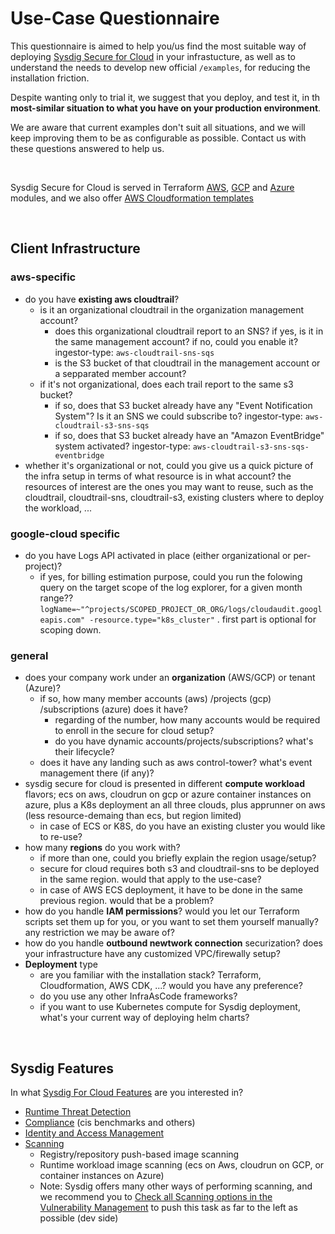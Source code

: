 # Use-Case Questionnaire

This questionnaire is aimed to help you/us find the most suitable way of deploying [Sysdig Secure for Cloud](https://docs.sysdig.com/en/docs/installation/sysdig-secure-for-cloud/) in your infrastucture, as well as to understand the needs to develop new  official `/examples`, for reducing the installation friction.

Despite wanting only to trial it, we suggest that you deploy, and test it, in th **most-similar situation to what
you have on your production environment**.

We are aware that current examples don't suit all situations, and we will keep improving them to be as configurable as possible.
Contact us with these questions answered to help us.

<br/>

Sysdig Secure for Cloud is served in Terraform [AWS](https://github.com/sysdiglabs/terraform-aws-secure-for-cloud), [GCP](https://github.com/sysdiglabs/terraform-google-secure-for-cloud) and [Azure](https://github.com/sysdiglabs/terraform-azurerm-secure-for-cloud)
modules, and we also offer [AWS Cloudformation templates](https://github.com/sysdiglabs/aws-templates-secure-for-cloud)

<br/>

## Client Infrastructure

### aws-specific
- do you have **existing aws cloudtrail**?
    - is it an organizational cloudtrail in the organization management account?
      - does this organizational cloudtrail report to an SNS? if yes, is it in the same management account? if no, could you enable it?  ingestor-type: `aws-cloudtrail-sns-sqs`
      - is the S3 bucket of that cloudtrail in the management account or a sepparated member account?
    - if it's not organizational, does each trail report to the same s3 bucket?
      - if so, does that S3 bucket already have any "Event Notification System"? Is it an SNS we could subscribe to? ingestor-type: `aws-cloudtrail-s3-sns-sqs`
      - if so, does that S3 bucket already have an "Amazon EventBridge" system activated? ingestor-type: `aws-cloudtrail-s3-sns-sqs-eventbridge`
- whether it's organizational or not, could you give us a quick picture of the infra setup in terms of what resource is in what account? the resources of interest are the ones you may want to reuse, such as the cloudtrail, cloudtrail-sns, cloudtrail-s3, existing clusters where to deploy the workload, ...

### google-cloud specific
- do you have Logs API activated in place (either organizational  or per-project)?
  - if yes, for billing estimation purpose, could you run the folowing query on the target scope of the log explorer, for a given month range??
```logName=~"^projects/SCOPED_PROJECT_OR_ORG/logs/cloudaudit.googleapis.com" -resource.type="k8s_cluster"``` . first part is optional for scoping down.


### general
- does your company work under an **organization** (AWS/GCP) or tenant (Azure)?
  - if so, how many member accounts (aws) /projects (gcp) /subscriptions (azure) does it have?
    - regarding of the number, how many accounts would be required to enroll in the secure for cloud setup?
    - do you have dynamic accounts/projects/subscriptions? what's their lifecycle?
  - does it have any landing such as aws control-tower? what's event management there (if any)?
- sysdig secure for cloud is presented in different **compute workload** flavors; ecs on aws, cloudrun on gcp or azure container instances on azure, plus a K8s deployment an all three clouds, plus apprunner on aws (less resource-demaing than ecs, but region limited)
    - in case of ECS or K8S, do you have an existing cluster you would like to re-use?
- how many **regions** do you work with?
    - if more than one, could you briefly explain the region usage/setup?
    - secure for cloud requires both s3 and cloudtrail-sns to be deployed in the same region. would that apply to the use-case?
    - in case of AWS ECS deployment, it have to be done in the same previous region. would that be a problem?
- how do you handle **IAM permissions**? would you let our Terraform scripts set them up for you, or you want to set them yourself manually? any restriction we may be aware of?
- how do you handle **outbound newtwork connection** securization? does your infrastructure have any customized VPC/firewally setup?
- **Deployment** type
  - are you familiar with the installation stack? Terraform, Cloudformation, AWS CDK, ...? would you have any preference?
  - do you use any other InfraAsCode frameworks?
  - if you want to use Kubernetes compute for Sysdig deployment, what's your current way of deploying helm charts?

<br/>

## Sysdig Features

In what [Sysdig For Cloud Features](https://docs.sysdig.com/en/docs/sysdig-secure/sysdig-secure-for-cloud/) are you interested in?

- [Runtime Threat Detection](https://docs.sysdig.com/en/docs/sysdig-secure/insights/)
- [Compliance](https://docs.sysdig.com/en/docs/sysdig-secure/posture/compliance/compliance-unified-/) (cis benchmarks and others)
- [Identity and Access Management](https://docs.sysdig.com/en/docs/sysdig-secure/posture/permissions-and-entitlements/)
- [Scanning](https://docs.sysdig.com/en/docs/sysdig-secure/scanning/)
  - Registry/repository push-based image scanning
  - Runtime workload image scanning (ecs on Aws, cloudrun on GCP, or container instances on Azure)
  - Note: Sysdig offers many other ways of performing scanning, and we recommend you to [Check all Scanning options in the Vulnerability Management](https://docs.sysdig.com/en/docs/sysdig-secure/vulnerabilities/) to push this task as far to the left as possible (dev side)
